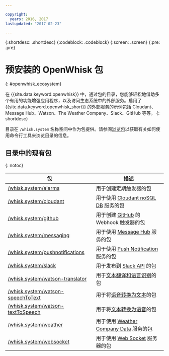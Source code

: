 ```yaml
---

copyright:
  years: 2016, 2017
lastupdated: "2017-02-23"

---
```


{:shortdesc: .shortdesc}
{:codeblock: .codeblock}
{:screen: .screen}
{:pre: .pre}

# 预安装的 OpenWhisk 包
{: #openwhisk_ecosystem}

在 {{site.data.keyword.openwhisk}} 中，通过包的目录，您能够轻松地借助多个有用的功能增强应用程序，以及访问生态系统中的外部服务。启用了 {{site.data.keyword.openwhisk_short}} 的外部服务的示例包括 Cloudant、Message Hub、Watson、The Weather Company、Slack、GitHub 等等。
{: shortdesc}

目录在 `/whisk.system` 名称空间中作为包提供。请参阅[浏览包](./packages.md#browsing-packages)以获取有关如何使用命令行工具来浏览目录的信息。

## 目录中的现有包
{: notoc}

| 包 | 描述 |
| --- | --- |
| [/whisk.system/alarms](./openwhisk_alarms.html) | 用于创建定期触发器的包 |
| [/whisk.system/cloudant](./openwhisk_cloudant.html) | 用于使用 [Cloudant noSQL DB](https://console.ng.bluemix.net/docs/services/Cloudant/index.html) 服务的包 |
| [/whisk.system/github](./openwhisk_github.html) | 用于创建 [GitHub](https://developer.github.com/) 的 Webhook 触发器的包 |
| [/whisk.system/messaging](./openwhisk_messagehub.html) | 用于使用 [Message Hub](https://console.ng.bluemix.net/docs/services/MessageHub/index.html) 服务的包 |
| [/whisk.system/pushnotifications](./openwhisk_pushnotifications.html) | 用于使用 [Push Notification](https://console.ng.bluemix.net/docs/services/mobilepush/index.html) 服务的包 |
| [/whisk.system/slack](./openwhisk_slack.html) | 用于发布到 [Slack API](https://api.slack.com/) 的包 |
| [/whisk.system/watson-translator](./openwhisk_watson_translator.html) | 用于[文本翻译和语言识别](https://www.ibm.com/watson/developercloud/language-translator.html)的包 |
| [/whisk.system/watson-speechToText](./openwhisk_watson_speechtotext.html) | 用于将[语音转换为文本](https://www.ibm.com/watson/developercloud/speech-to-text.html)的包 |
| [/whisk.system/watson-textToSpeech](./openwhisk_watson_texttospeech.html) | 用于将[文本转换为语音](https://www.ibm.com/watson/developercloud/text-to-speech.html)的包 |
| [/whisk.system/weather](./openwhisk_weather.html) | 用于使用 [Weather Company Data](https://console.ng.bluemix.net/docs/services/Weather/index.html) 服务的包 |
| [/whisk.system/websocket](./openwhisk_websocket.html) | 用于使用 [Web Socket](https://developer.mozilla.org/en-US/docs/Web/API/WebSockets_API) 服务器的包 |
